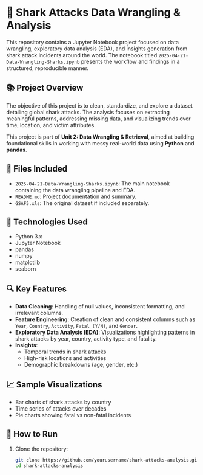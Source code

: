 # 🦈 Shark Attacks Data Wrangling & Analysis

This repository contains a Jupyter Notebook project focused on data wrangling, exploratory data analysis (EDA), and insights generation from shark attack incidents around the world. The notebook titled `2025-04-21-Data-Wrangling-Sharks.ipynb` presents the workflow and findings in a structured, reproducible manner.

## 📚 Project Overview

The objective of this project is to clean, standardize, and explore a dataset detailing global shark attacks. The analysis focuses on extracting meaningful patterns, addressing missing data, and visualizing trends over time, location, and victim attributes.

This project is part of **Unit 2: Data Wrangling & Retrieval**, aimed at building foundational skills in working with messy real-world data using **Python** and **pandas**.

## 📁 Files Included

- `2025-04-21-Data-Wrangling-Sharks.ipynb`: The main notebook containing the data wrangling pipeline and EDA.
- `README.md`: Project documentation and summary.
- `GSAF5.xls`: The original dataset if included separately.

## 🧰 Technologies Used

- Python 3.x
- Jupyter Notebook
- pandas
- numpy
- matplotlib
- seaborn

## 🔍 Key Features

- **Data Cleaning**: Handling of null values, inconsistent formatting, and irrelevant columns.
- **Feature Engineering**: Creation of clean and consistent columns such as `Year`, `Country`, `Activity`, `Fatal (Y/N)`, and `Gender`.
- **Exploratory Data Analysis (EDA)**: Visualizations highlighting patterns in shark attacks by year, country, activity type, and fatality.
- **Insights**:
  - Temporal trends in shark attacks
  - High-risk locations and activities
  - Demographic breakdowns (age, gender, etc.)

## 📈 Sample Visualizations

- Bar charts of shark attacks by country
- Time series of attacks over decades
- Pie charts showing fatal vs non-fatal incidents

## 🚀 How to Run

1. Clone the repository:
   ```bash
   git clone https://github.com/yourusername/shark-attacks-analysis.git
   cd shark-attacks-analysis
